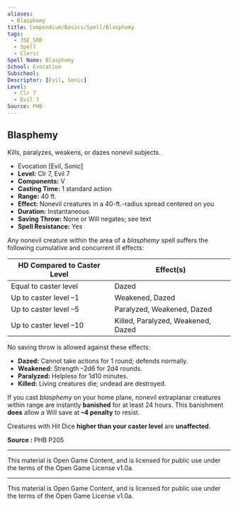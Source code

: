 ```yaml
---
aliases:
 - Blasphemy
title: Compendium/Basics/Spell/Blasphemy
tags: 
  - 35E_SRD
  - Spell
  - Cleric
Spell Name: Blasphemy
School: Evocation
Subschool: 
Descriptor: [Evil, Sonic]
Level:
  - Clr 7
  - Evil 7
Source: PHB
---
```


## Blasphemy

Kills, paralyzes, weakens, or dazes nonevil subjects.

*   Evocation [Evil, Sonic]
*   **Level:** Clr 7, Evil 7
*   **Components:** V
*   **Casting Time:** 1 standard action
*   **Range:** 40 ft.
*   **Effect:** Nonevil creatures in a 40-ft.-radius spread centered on you
*   **Duration:** Instantaneous
*   **Saving Throw:** None or Will negates; see text
*   **Spell Resistance:** Yes

Any nonevil creature within the area of a *blasphemy* spell suffers the following cumulative and concurrent ill effects:

| HD Compared to Caster Level      | Effect(s)                                 |
|----------------------------------|-------------------------------------------|
| Equal to caster level            | Dazed                                     |
| Up to caster level –1            | Weakened, Dazed                           |
| Up to caster level –5            | Paralyzed, Weakened, Dazed                |
| Up to caster level –10           | Killed, Paralyzed, Weakened, Dazed        |

No saving throw is allowed against these effects:

- **Dazed:** Cannot take actions for 1 round; defends normally.  
- **Weakened:** Strength –2d6 for 2d4 rounds.  
- **Paralyzed:** Helpless for 1d10 minutes.  
- **Killed:** Living creatures die; undead are destroyed.

If you cast *blasphemy* on your home plane, nonevil extraplanar creatures within range are instantly **banished** for at least 24 hours. This banishment **does** allow a Will save at **–4 penalty** to resist.

Creatures with Hit Dice **higher than your caster level** are **unaffected**.

**Source :** PHB P205

---

This material is Open Game Content, and is licensed for public use under  
the terms of the Open Game License v1.0a.

---

This material is Open Game Content, and is licensed for public use under the terms of the Open Game License v1.0a.
